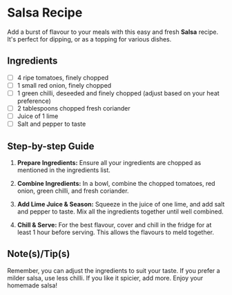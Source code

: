 # Salsa Recipe

Add a burst of flavour to your meals with this easy and fresh **Salsa** recipe. It's perfect for dipping, or as a topping for various dishes.

## Ingredients
- [ ] 4 ripe tomatoes, finely chopped
- [ ] 1 small red onion, finely chopped
- [ ] 1 green chilli, deseeded and finely chopped (adjust based on your heat preference)
- [ ] 2 tablespoons chopped fresh coriander
- [ ] Juice of 1 lime
- [ ] Salt and pepper to taste

## Step-by-step Guide

1. **Prepare Ingredients:** Ensure all your ingredients are chopped as mentioned in the ingredients list.

2. **Combine Ingredients:** In a bowl, combine the chopped tomatoes, red onion, green chilli, and fresh coriander.

3. **Add Lime Juice & Season:** Squeeze in the juice of one lime, and add salt and pepper to taste. Mix all the ingredients together until well combined.

4. **Chill & Serve:** For the best flavour, cover and chill in the fridge for at least 1 hour before serving. This allows the flavours to meld together.

## Note(s)/Tip(s)
Remember, you can adjust the ingredients to suit your taste. If you prefer a milder salsa, use less chilli. If you like it spicier, add more. Enjoy your homemade salsa!